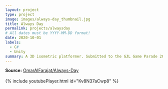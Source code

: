 ```yaml
---
layout: project
type: project
image: images/always-day_thumbnail.jpg
title: Always Day
permalink: projects/alwaysday
# All dates must be YYYY-MM-DD format!
date: 2020-10-01
labels:
  - C#
  - Unity
summary: A 3D isometric platformer. Submitted to the GJL Game Parade 2020. The theme was "Carpe diem" or "Seize the day". Ranked 18th out of 80 entries in community rating.
---
```

**Source:** <a href="https://github.com/OmarAlFarajat/Always-Day"><i class="large github icon"></i>OmarAlFarajat/Always-Day</a>  
<br>
{% include youtubePlayer.html id="Kv8N37aCwp8" %}  
<br>